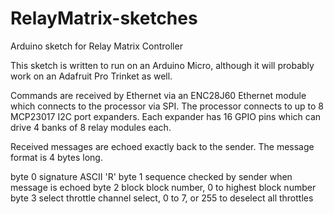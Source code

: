 # RelayMatrix-sketches
Arduino sketch for Relay Matrix Controller

This sketch is written to run on an Arduino Micro, although it will probably work on an Adafruit Pro Trinket as well.

Commands are received by Ethernet via an ENC28J60 Ethernet module which connects to the processor via SPI.  The processor connects to up to 8 MCP23017 I2C port expanders.  Each expander has 16 GPIO pins which can drive 4 banks of 8 relay modules each.

Received messages are echoed exactly back to the sender.  The message format is 4 bytes long.

byte 0     signature    ASCII 'R'
byte 1     sequence     checked by sender when message is echoed
byte 2     block        block number, 0 to highest block number
byte 3     select       throttle channel select, 0 to 7, or 255 to deselect all throttles
